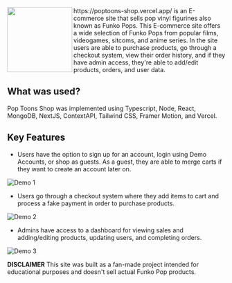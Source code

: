 <img align="left" src="https://github.com/Tandid/poptoons-shop/blob/main/client/public/images/logo.png" width=150px>
https://poptoons-shop.vercel.app/ is an E-commerce site that sells pop vinyl figurines also known as Funko Pops. This E-commerce site offers a wide selection of Funko Pops from popular films, videogames, sitcoms, and anime series. In the site users are able to purchase products, go through a checkout system, view their order history, and if they have admin access, they're able to add/edit products, orders, and user data.

<br/>

## What was used?

Pop Toons Shop was implemented using Typescript, Node, React, MongoDB, NextJS, ContextAPI, Tailwind CSS, Framer Motion, and Vercel.

## Key Features

- Users have the option to sign up for an account, login using Demo Accounts, or shop as guests. As a guest, they are able to merge carts if they want to create an account later on.


![Demo 1](https://github.com/Tandid/PopToonsV2/blob/main/public/images/gifs/poptoons1.gif)


- Users go through a checkout system where they add items to cart and process a fake payment in order to purchase products.


![Demo 2](https://github.com/Tandid/PopToonsV2/blob/main/public/images/gifs/poptoons2.gif)


- Admins have access to a dashboard for viewing sales and adding/editing products, updating users, and completing orders.


![Demo 3](https://github.com/Tandid/PopToonsV2/blob/main/public/images/gifs/poptoons3.gif)



**DISCLAIMER** This site was built as a fan-made project intended for educational purposes and doesn't sell actual Funko Pop products.
